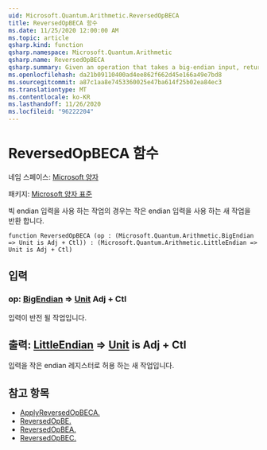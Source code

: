 ```yaml
---
uid: Microsoft.Quantum.Arithmetic.ReversedOpBECA
title: ReversedOpBECA 함수
ms.date: 11/25/2020 12:00:00 AM
ms.topic: article
qsharp.kind: function
qsharp.namespace: Microsoft.Quantum.Arithmetic
qsharp.name: ReversedOpBECA
qsharp.summary: Given an operation that takes a big-endian input, returns a new operation that takes a little-endian input.
ms.openlocfilehash: da21b09110400ad4ee862f662d45e166a49e7bd8
ms.sourcegitcommit: a87c1aa8e7453360025e47ba614f25b02ea84ec3
ms.translationtype: MT
ms.contentlocale: ko-KR
ms.lasthandoff: 11/26/2020
ms.locfileid: "96222204"
---
```

# <a name="reversedopbeca-function"></a>ReversedOpBECA 함수

네임 스페이스: [Microsoft 양자](xref:Microsoft.Quantum.Arithmetic)

패키지: [Microsoft 양자 표준](https://nuget.org/packages/Microsoft.Quantum.Standard)


빅 endian 입력을 사용 하는 작업의 경우는 작은 endian 입력을 사용 하는 새 작업을 반환 합니다.

```qsharp
function ReversedOpBECA (op : (Microsoft.Quantum.Arithmetic.BigEndian => Unit is Adj + Ctl)) : (Microsoft.Quantum.Arithmetic.LittleEndian => Unit is Adj + Ctl)
```


## <a name="input"></a>입력

### <a name="op--bigendian--unit--is-adj--ctl"></a>op: [BigEndian](xref:Microsoft.Quantum.Arithmetic.BigEndian) => [Unit](xref:microsoft.quantum.lang-ref.unit) Adj + Ctl

입력이 반전 될 작업입니다.



## <a name="output--littleendian--unit--is-adj--ctl"></a>출력: [LittleEndian](xref:Microsoft.Quantum.Arithmetic.LittleEndian) => [Unit](xref:microsoft.quantum.lang-ref.unit)  is Adj + Ctl

입력을 작은 endian 레지스터로 허용 하는 새 작업입니다.

## <a name="see-also"></a>참고 항목

- [ApplyReversedOpBECA.](xref:Microsoft.Quantum.Arithmetic.ApplyReversedOpBECA)
- [ReversedOpBE.](xref:Microsoft.Quantum.Arithmetic.ReversedOpBE)
- [ReversedOpBEA.](xref:Microsoft.Quantum.Arithmetic.ReversedOpBEA)
- [ReversedOpBEC.](xref:Microsoft.Quantum.Arithmetic.ReversedOpBEC)